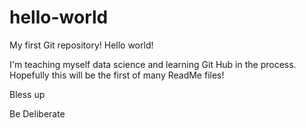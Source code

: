# hello-world
My first Git repository!
Hello world! 

I'm teaching myself data science and learning Git Hub in the process. Hopefully this will be the first of many ReadMe files!

Bless up

Be Deliberate
